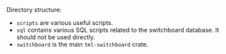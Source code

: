 Directory structure:

- `scripts` are various useful scripts.
- `sql` contains various SQL scripts related to the switchboard database. It should not be used directly.
- `switchboard` is the main `tml-switchboard` crate.